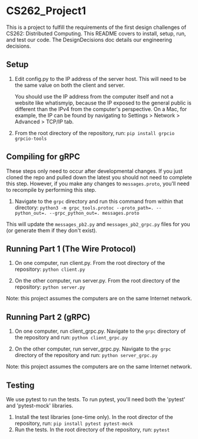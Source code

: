 # CS262_Project1

This is a project to fulfill the requirements of the first design challenges of CS262: Distributed Computing. This README covers to install, setup, run, and test our code. The DesignDecisions doc details our engineering decisions.

## Setup

1. Edit config.py to the IP address of the server host. This will need to be the same value on both the client and server.

   You should use the IP address from the computer itself and not a website like whatismyip, because the IP exposed to the general public is different than the IPv4 from the computer's perspective. On a Mac, for example, the IP can be found by navigating to Settings > Network > Advanced > TCP/IP tab.

2. From the root directory of the repository, run: `pip install grpcio grpcio-tools`

## Compiling for gRPC

These steps only need to occur after developmental changes. If you just cloned the repo and pulled down the latest you should not need to complete this step. However, if you make any changes to `messages.proto`, you'll need to recompile by performing this step.

1. Navigate to the `grpc` directory and run this command from within that directory: `python3 -m grpc_tools.protoc --proto_path=. --python_out=. --grpc_python_out=. messages.proto`

This will update the `messages_pb2.py` and `messages_pb2_grpc.py` files for you (or generate them if they don't exist).

## Running Part 1 (The Wire Protocol)

1. On one computer, run client.py. From the root directory of the repository:
   `python client.py`

2. On the other computer, run server.py. From the root directory of the repository:
   `python server.py`

Note: this project assumes the computers are on the same Internet network.

## Running Part 2 (gRPC)

1. On one computer, run client_grpc.py. Navigate to the `grpc` directory of the repository and run:
   `python client_grpc.py`

2. On the other computer, run server_grpc.py. Navigate to the `grpc` directory of the repository and run:
   `python server_grpc.py`

Note: this project assumes the computers are on the same Internet network.

## Testing

We use pytest to run the tests. To run pytest, you'll need both the 'pytest' and 'pytest-mock' libraries.

1. Install the test libraries (one-time only). In the root director of the repository, run: `pip install pytest pytest-mock`
2. Run the tests. In the root directory of the repository, run: `pytest`
